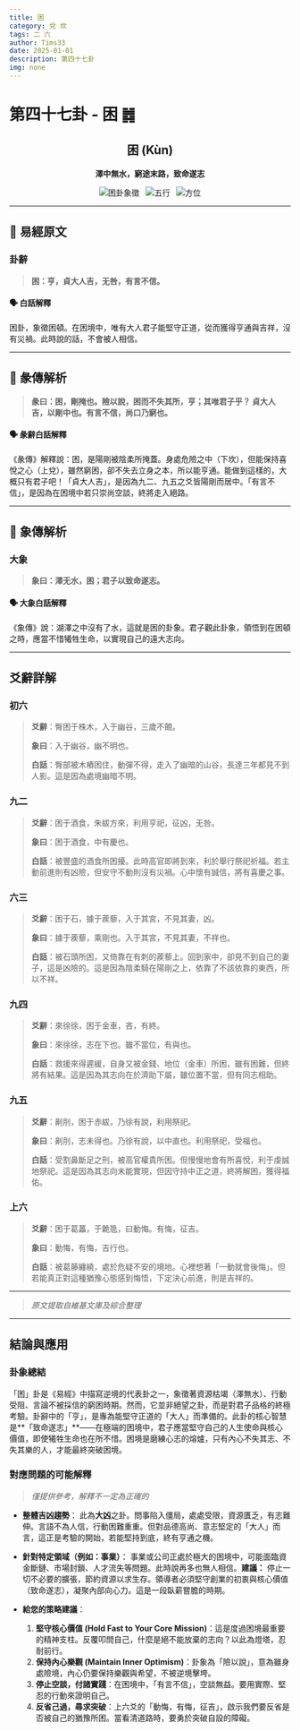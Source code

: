 ```yaml
---
title: 困
category: 兌 坎
tags: 二 六
author: Tims33
date: 2025-01-01
description: 第四十七卦
img: none
---
```


# 第四十七卦 - 困 ䷮

<div align="center">

## 困 (Kùn)
**澤中無水，窮途末路，致命遂志**

</div>

<div align="center">

![困卦象徵](https://img.shields.io/badge/卦象-困-gray?style=for-the-badge)&ensp;
![五行](https://img.shields.io/badge/五行-上金下水-lightgrey?style=for-the-badge)&ensp;
![方位](https://img.shields.io/badge/方位-西｜北-lightblue?style=for-the-badge)

</div>

---

## 📜 易經原文

### 卦辭

> **困：亨，貞大人吉，无咎，有言不信。**

#### 🗣️ 白話解釋
困卦，象徵困頓。在困境中，唯有大人君子能堅守正道，從而獲得亨通與吉祥，沒有災禍。此時說的話，不會被人相信。

---

## 📖 彖傳解析

> **彖曰：困，剛掩也。險以說，困而不失其所，亨；其唯君子乎？ 貞大人吉，以剛中也。有言不信，尚口乃窮也。**

#### 🗣️ 彖辭白話解釋
《彖傳》解釋說：困，是陽剛被陰柔所掩蓋。身處危險之中（下坎），但能保持喜悅之心（上兌），雖然窮困，卻不失去立身之本，所以能亨通。能做到這樣的，大概只有君子吧！「貞大人吉」，是因為九二、九五之爻皆陽剛而居中。「有言不信」，是因為在困境中若只崇尚空談，終將走入絕路。

---

## 🎯 象傳解析

### 大象

> **象曰：澤无水，困；君子以致命遂志。**

#### 🗣️ 大象白話解釋
《象傳》說：湖澤之中沒有了水，這就是困的卦象。君子觀此卦象，領悟到在困頓之時，應當不惜犧牲生命，以實現自己的遠大志向。

---

## 爻辭詳解

### 初六

> **爻辭**：臀困于株木，入于幽谷，三歲不覿。
>
> **象曰**：入于幽谷，幽不明也。
>
> **白話**：臀部被木樁困住，動彈不得，走入了幽暗的山谷，長達三年都見不到人影。這是因為處境幽暗不明。

### 九二

> **爻辭**：困于酒食，朱紱方來，利用亨祀，征凶，无咎。
>
> **象曰**：困于酒食，中有慶也。
>
> **白話**：被豐盛的酒食所困擾。此時高官即將到來，利於舉行祭祀祈福。若主動前進則有凶險，但安守不動則沒有災禍。心中懷有誠信，將有喜慶之事。

### 六三

> **爻辭**：困于石，據于蒺藜，入于其宮，不見其妻，凶。
>
> **象曰**：據于蒺藜，乘剛也。入于其宮，不見其妻，不祥也。
>
> **白話**：被石頭所困，又倚靠在有刺的蒺藜上。回到家中，卻見不到自己的妻子，這是凶險的。這是因為陰柔騎在陽剛之上，依靠了不該依靠的東西，所以不祥。

### 九四

> **爻辭**：來徐徐，困于金車，吝，有終。
>
> **象曰**：來徐徐，志在下也。雖不當位，有與也。
>
> **白話**：救援來得遲緩，自身又被金錢、地位（金車）所困，雖有困難，但終將有結果。這是因為其志向在於濟助下屬，雖位置不當，但有同志相助。

### 九五

> **爻辭**：劓刖，困于赤紱，乃徐有說，利用祭祀。
>
> **象曰**：劓刖，志未得也。乃徐有說，以中直也。利用祭祀，受福也。
>
> **白話**：受割鼻斷足之刑，被高官權貴所困。但慢慢地會有所喜悅，利于虔誠地祭祀。這是因為其志向未能實現，但因守持中正之道，終將解困，獲得福佑。

### 上六

> **爻辭**：困于葛藟，于臲卼，曰動悔。有悔，征吉。
>
> **象曰**：動悔，有悔，吉行也。
>
> **白話**：被葛藤纏繞，處於危疑不安的境地。心裡想著「一動就會後悔」。但若能真正對這種猶豫心態感到悔悟，下定決心前進，則是吉祥的。

---
> *原文提取自維基文庫及綜合整理*
---

## 結論與應用

### 卦象總結
「困」卦是《易經》中描寫逆境的代表卦之一，象徵著資源枯竭（澤無水）、行動受阻、言論不被採信的窮困時期。然而，它並非絕望之卦，而是對君子品格的終極考驗。卦辭中的「亨」，是專為能堅守正道的「大人」而準備的。此卦的核心智慧是**「致命遂志」**——在極端的困境中，君子應當堅守自己的人生使命與核心價值，即使犧牲生命也在所不惜。困境是磨練心志的熔爐，只有內心不失其志、不失其樂的人，才能最終突破困境。

### 對應問題的可能解釋
> *僅提供參考，解釋不一定為正確的*

* **整體吉凶趨勢**：
    此為**大凶**之卦。問事陷入僵局，處處受限，資源匱乏，有志難伸。言語不為人信，行動困難重重。但對品德高尚、意志堅定的「大人」而言，這正是考驗的開始，若能堅持到底，終有亨通之機。

* **針對特定領域（例如：事業）**：
    事業或公司正處於極大的困境中，可能面臨資金斷鏈、市場封鎖、人才流失等問題。此時說再多也無人相信。**建議：** 停止一切不必要的擴張，節約資源以求生存。領導者必須堅守創業的初衷與核心價值（致命遂志），凝聚內部向心力。這是一段臥薪嘗膽的時期。

* **給您的策略建議**：
    1.  **堅守核心價值 (Hold Fast to Your Core Mission)**：這是度過困境最重要的精神支柱。反覆叩問自己，什麼是絕不能放棄的志向？以此為燈塔，忍耐前行。
    2.  **保持內心樂觀 (Maintain Inner Optimism)**：卦象為「險以說」，意為雖身處險境，內心仍要保持樂觀與希望，不被逆境擊垮。
    3.  **停止空談，付諸實踐**：在困境中，「有言不信」，空談無益。要用實際、堅忍的行動來證明自己。
    4.  **反省己過，尋求突破**：上六爻的「動悔，有悔，征吉」，啟示我們要反省是否被自己的猶豫所困。當看清道路時，要勇於突破自設的障礙。